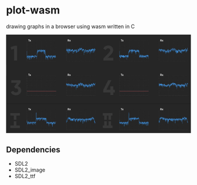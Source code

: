# plot-wasm
drawing graphs in a browser using wasm written in C

<p align="center"><img src="img/spec.JPG" alt="Spectrum"/></p>

## Dependencies
* SDL2
* SDL2_image
* SDL2_ttf
